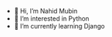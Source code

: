 - 👋 Hi, I’m Nahid Mubin
- 👀 I’m interested in Python
- 🌱 I’m currently learning Django

<!---
nahidmubin/nahidmubin is a ✨ special ✨ repository because its `README.md` (this file) appears on your GitHub profile.
You can click the Preview link to take a look at your changes.
--->
